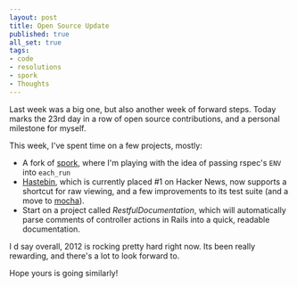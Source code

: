 ```yaml
---
layout: post
title: Open Source Update
published: true
all_set: true
tags:
- code
- resolutions
- spork
- Thoughts
---
```


Last week was a big one, but also another week of forward steps. Today marks the
23rd day in a row of open source contributions, and a personal milestone for
myself.

This week, I've spent time on a few projects, mostly:

* A fork of [spork](https://github.com/seejohnrun/spork), where I'm playing with the idea of passing rspec's `ENV` into `each_run`
* [Hastebin](http://hastebin.com/), which is currently placed #1 on Hacker News,
  now supports a shortcut for raw viewing, and a few improvements to its test
  suite (and a move to [mocha](http://seejohncode.com/2012/01/13/javascript-testing-with-mocha)).
* Start on a project called _RestfulDocumentation_, which will automatically
  parse comments of controller actions in Rails into a quick, readable documentation.

I d say overall, 2012 is rocking pretty hard right now.
Its been really rewarding, and there's a lot to look forward to.

Hope yours is going similarly!
